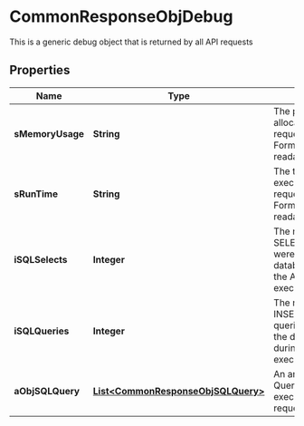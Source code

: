 

# CommonResponseObjDebug

This is a generic debug object that is returned by all API requests

## Properties

| Name | Type | Description | Notes |
|------------ | ------------- | ------------- | -------------|
|**sMemoryUsage** | **String** | The peak memory allocated during the API request execution. Formatted as a human readable string |  |
|**sRunTime** | **String** | The total server execution time of the API request execution. Formatted as a human readable string |  |
|**iSQLSelects** | **Integer** | The number of SQL SELECT queries that were sent to the database server during the API request execution |  |
|**iSQLQueries** | **Integer** | The number of SQL INSERT/UPDATE/DELETE queries that were sent to the database server during the API request execution |  |
|**aObjSQLQuery** | [**List&lt;CommonResponseObjSQLQuery&gt;**](CommonResponseObjSQLQuery.md) | An array of the SQL Queries that were executed during the API request execution |  |



